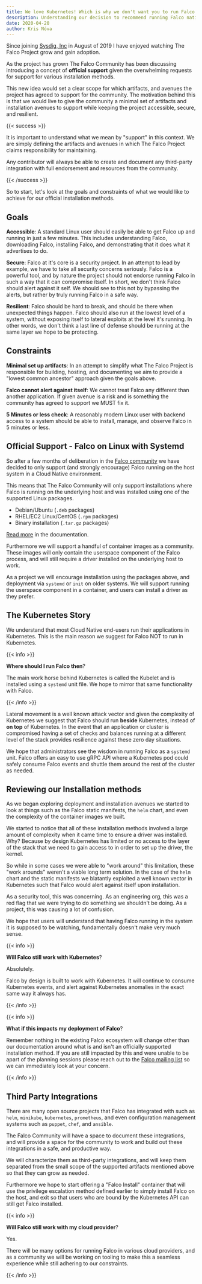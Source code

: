 ```yaml
---
title: We love Kubernetes! Which is why we don't want you to run Falco there.
description: Understanding our decision to recommend running Falco natively on Linux hosts.
date: 2020-04-20
author: Kris Nóva
---
```


Since joining [Sysdig, Inc](https://sysdig.com) in August of 2019 I have enjoyed watching The Falco Project grow and gain adoption. 

As the project has grown The Falco Community has been discussing introducing a concept of **official support** given the overwhelming requests for support for various installation methods. 

This new idea would set a clear scope for which artifacts, and avenues the project has agreed to support for the community. 
The motivation behind this is that we would live to give the community a minimal set of artifacts and installation avenues to support while keeping the project accessible, secure, and resilient. 

{{< success >}}

It is important to understand what we mean by "support" in this context. We are simply defining the artifacts and avenues in which The Falco Project claims responsibility for maintaining. 

Any contributor will always be able to create and document any third-party integration with full endorsement and resources from the community.

{{< /success >}}

So to start, let's look at the goals and constraints of what we would like to achieve for our official installation methods.

## Goals

**Accessible**: A standard Linux user should easily be able to get Falco up and running in just a few minutes. 
This includes understanding Falco, downloading Falco, installing Falco, and demonstrating that it does what it advertises to do. 

**Secure**: Falco at it's core is a security project. 
In an attempt to lead by example, we have to take all security concerns seriously. 
Falco is a powerful tool, and by nature the project should not endorse running Falco in such a way that it can compromise itself. 
In short, we don't think Falco should alert against it self. We should see to this not by bypassing the alerts, but rather by truly running Falco in a safe way.

**Resilient**: Falco should be hard to break, and should be there when unexpected things happen.
Falco should also run at the lowest level of a system, without exposing itself to lateral exploits at the level it's running. 
In other words, we don't think a last line of defense should be running at the same layer we hope to be protecting. 

## Constraints 

**Minimal set up artifacts**: In an attempt to simplify what The Falco Project is responsible for building, hosting, and documenting we aim to provide a "lowest common ancestor" approach given the goals above. 

**Falco cannot alert against itself**: We cannot treat Falco any different than another application. If given avenue is a risk and is something the community has agreed to support we MUST fix it. 

**5 Minutes or less check**: A reasonably modern Linux user with backend access to a system should be able to install, manage, and observe Falco in 5 minutes or less.

## Official Support - Falco on Linux with Systemd

So after a few months of deliberation in the [Falco community](https://github.com/falco/community) we have decided to only support (and strongly encourage) Falco running on the host system in a Cloud Native environment. 

This means that The Falco Community will only support installations where Falco is running on the underlying host and was installed using one of the supported Linux packages.

 - Debian/Ubuntu (`.deb` packages)
 - RHEL/EC2 Linux/CentOS (`.rpm` packages)
 - Binary installation (`.tar.gz` packages)
 
[Read more](../docs/install) in the documentation.
 
Furthermore we will support a handful of container images as a community. These images will only contain the userspace component of the Falco process, and will still require a driver installed on the underlying host to work. 

As a project we will encourage installation using the packages above, and deployment via `systemd` or `init` on older systems. 
We will support running the userspace component in a container, and users can install a driver as they prefer. 


## The Kubernetes Story 

We understand that most Cloud Native end-users run their applications in Kubernetes. This is the main reason we suggest for Falco NOT to run in Kubernetes. 

{{< info >}}

**Where should I run Falco then**?  

The main work horse behind Kubernetes is called the Kubelet and is installed using a `systemd` unit file.
We hope to mirror that same functionality with Falco. 

{{< /info >}} 

Lateral movement is a well known attack vector and given the complexity of Kubernetes we suggest that Falco should run **beside** Kubernetes, instead of **on top** of Kubernetes. 
In the event that an application or cluster is compromised having a set of checks and balances running at a different level of the stack provides resilience against these zero day situations. 

We hope that administrators see the wisdom in running Falco as a `systemd` unit. Falco offers an easy to use gRPC API where a Kubernetes pod could safely consume Falco events and shuttle them around the rest of the cluster as needed. 

## Reviewing our Installation methods
 
As we began exploring deployment and installation avenues we started to look at things such as the Falco static manifests, the `helm` chart, and even the complexity of the container images we built. 

We started to notice that all of these installation methods involved a large amount of complexity when it came time to ensure a driver was installed. Why? 
Because by design Kubernetes has limited or no access to the layer of the stack that we need to gain access to in order to set up the driver, the kernel. 
 
So while in some cases we were able to "work around" this limitation, these "work arounds" weren't a viable long term solution. In the case of the `helm` chart and the static manifests we blatantly exploited a well known vector in Kubernetes such that Falco would alert against itself upon installation.

As a security tool, this was concerning.
As an engineering org, this was a red flag that we were trying to do something we shouldn't be doing. 
As a project, this was causing a lot of confusion. 

We hope that users will understand that having Falco running in the system it is supposed to be watching, fundamentally doesn't make very much sense.

{{< info >}}

**Will Falco still work with Kubernetes**?  

Absolutely. 

Falco by design is built to work with Kubernetes. 
It will continue to consume Kubernetes events, and alert against Kubernetes anomalies in the exact same way it always has. 

{{< /info >}} 

{{< info >}}

**What if this impacts my deployment of Falco**?  

Remember nothing in the existing Falco ecosystem will change other than our documentation around what is and isn't an officially supported installation method. 
If you are still impacted by this and were unable to be apart of the planning sessions please reach out to the [Falco mailing list](https://lists.cncf.io/g/cncf-falco-dev) so we can immediately look at your concern. 


{{< /info >}} 

  
## Third Party Integrations

There are many open source projects that Falco has integrated with such as `helm`, `minikube`, `kubernetes`, `prometheus`, and even configuration management systems such as `puppet`, `chef`, and `ansible`. 

The Falco Community will have a space to document these integrations, and will provide a space for the community to work and build out these integrations in a safe, and productive way.

We will characterize them as third-party integrations, and will keep them separated from the small scope of the supported artifacts mentioned above so that they can grow as needed. 

Furthermore we hope to start offering a "Falco Install" container that will use the privilege escalation method defined earlier to simply install Falco on the host, and exit so that users who are bound by the Kubernetes API can still get Falco installed.


{{< info >}}

**Will Falco still work with my cloud provider**?  

Yes.

There will be many options for running Falco in various cloud providers, and as a community we will be working on tooling to make this a seamless experience while still adhering to our constraints. 

{{< /info >}} 

